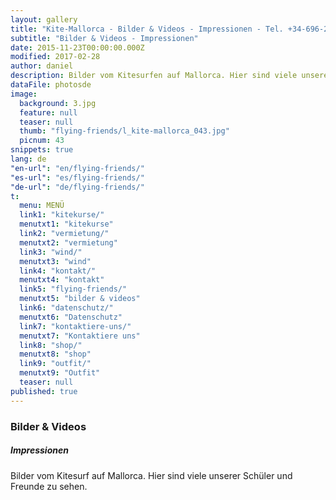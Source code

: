 ```yaml
---
layout: gallery
title: "Kite-Mallorca - Bilder & Videos - Impressionen - Tel. +34-696-264729"
subtitle: "Bilder & Videos - Impressionen"
date: 2015-11-23T00:00:00.000Z
modified: 2017-02-28
author: daniel
description: Bilder vom Kitesurfen auf Mallorca. Hier sind viele unserer Schüler und Freunde zu sehen.
dataFile: photosde
image:
  background: 3.jpg
  feature: null
  teaser: null
  thumb: "flying-friends/l_kite-mallorca_043.jpg"
  picnum: 43
snippets: true
lang: de
"en-url": "en/flying-friends/"
"es-url": "es/flying-friends/"
"de-url": "de/flying-friends/"
t: 
  menu: MENÜ
  link1: "kitekurse/"
  menutxt1: "kitekurse"
  link2: "vermietung/"
  menutxt2: "vermietung"
  link3: "wind/"
  menutxt3: "wind"
  link4: "kontakt/"
  menutxt4: "kontakt"
  link5: "flying-friends/"
  menutxt5: "bilder & videos"
  link6: "datenschutz/"
  menutxt6: "Datenschutz"
  link7: "kontaktiere-uns/"
  menutxt7: "Kontaktiere uns"
  link8: "shop/"
  menutxt8: "shop"
  link9: "outfit/"
  menutxt9: "Outfit"
  teaser: null
published: true
---
```



### Bilder & Videos

##### Impressionen

Bilder vom Kitesurf auf Mallorca. Hier sind viele unserer Schüler und Freunde zu sehen.
